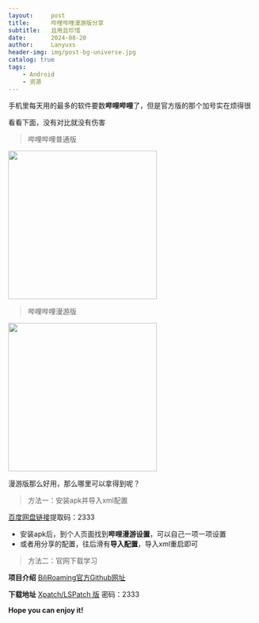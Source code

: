 ```yaml
---
layout:     post
title:      哔哩哔哩漫游版分享
subtitle:   且用且珍惜
date:       2024-08-20
author:     Lanyuxs
header-img: img/post-bg-universe.jpg
catalog: true
tags:
    - Android
    - 资源
---
```

手机里每天用的最多的软件要数**哔哩哔哩**了，但是官方版的那个加号实在烦得很

看看下面，没有对比就没有伤害

> 哔哩哔哩普通版

<img src="https://p.ipic.vip/7absr9.png"  align="center" width="300">
<!--![哔哩哔哩普通版](https://p.ipic.vip/7absr9.png)-->

> 哔哩哔哩漫游版

<img src="https://p.ipic.vip/wtv78f.png"  align="center" width="300">
<!--![哔哩哔哩漫游版](https://p.ipic.vip/wtv78f.png)-->

漫游版那么好用，那么哪里可以拿得到呢？

>方法一：安装apk并导入xml配置

[百度网盘链接](https://pan.baidu.com/s/1Vuj0VIBdOMByiWlNngSOgQ?pwd=2333)提取码：2333

* 安装apk后，到个人页面找到**哔哩漫游设置**，可以自己一项一项设置
* 或者用分享的配置，往后滑有**导入配置**，导入xml重启即可

>方法二：官网下载学习

**项目介绍**
[BiliRoaming官方Github网址](https://github.com/yujincheng08/BiliRoaming)

**下载地址**
[Xpatch/LSPatch 版](https://wwe.lanzoux.com/b015ll4sb) 密码：2333
<!--备份下载地址：https://wwe.lanzoux.com/b0159j7uh 2333-->

**Hope you can enjoy it!**